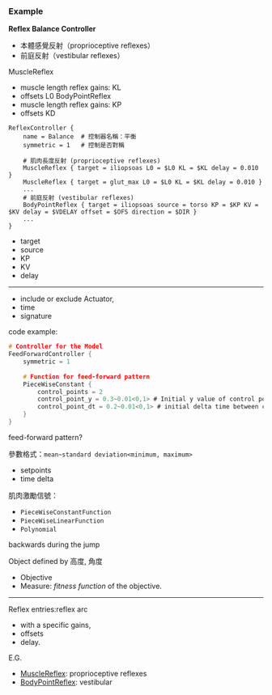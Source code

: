 ### Example
**Reflex Balance Controller**
- 本體感覺反射（proprioceptive reflexes）
- 前庭反射（vestibular reflexes）


MuscleReflex
- muscle length reflex gains: KL
- offsets L0
BodyPointReflex
- muscle length reflex gains: KP
- offsets KD

```
ReflexController {
	name = Balance  # 控制器名稱：平衡
	symmetric = 1   # 控制是否對稱

	# 肌肉長度反射 (proprioceptive reflexes)
	MuscleReflex { target = iliopsoas L0 = $L0 KL = $KL delay = 0.010 }
	MuscleReflex { target = glut_max L0 = $L0 KL = $KL delay = 0.010 }
	...
	# 前庭反射 (vestibular reflexes)
	BodyPointReflex { target = iliopsoas source = torso KP = $KP KV = $KV delay = $VDELAY offset = $OFS direction = $DIR }
	...
}
```
- target 
- source
- KP
- KV
- delay

---

- include or exclude Actuator, 
- time 
- signature

code example:
```C
# Controller for the Model
FeedForwardController {
	symmetric = 1
 
	# Function for feed-forward pattern
	PieceWiseConstant {
		control_points = 2
		control_point_y = 0.3~0.01<0,1> # Initial y value of control points
		control_point_dt = 0.2~0.01<0,1> # initial delta time between control points
	}
}
```
feed-forward pattern? 


參數格式：`mean~standard deviation<minimum, maximum>`
- setpoints
- time delta

肌肉激勵信號：
- `PieceWiseConstantFunction`
- `PieceWiseLinearFunction`
- `Polynomial`

backwards during the jump

Object defined by 高度, 角度
- Objective
- Measure: _fitness function_ of the objective.

---
Reflex entries:reflex arc
- with a specific gains, 
- offsets
- delay.

E.G.
- [MuscleReflex](https://scone.software/doku.php?id=ref:muscle_reflex "ref:muscle_reflex"): proprioceptive reflexes
- [BodyPointReflex](https://scone.software/doku.php?id=ref:body_point_reflex "ref:body_point_reflex"): vestibular